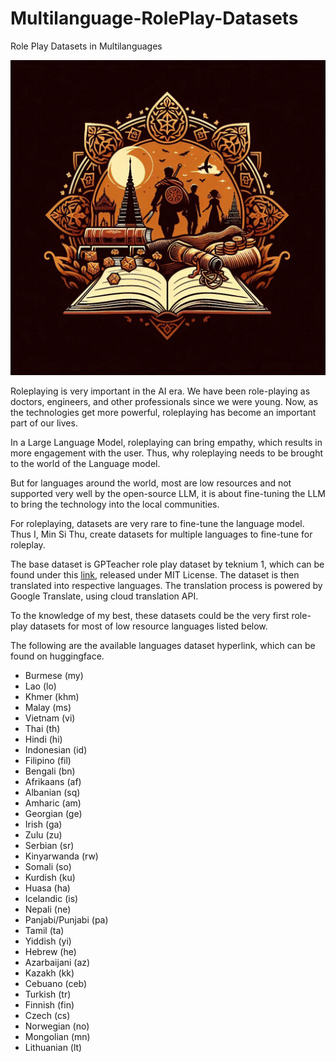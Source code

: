 # Multilanguage-RolePlay-Datasets
 Role Play Datasets in Multilanguages


![Multilanguage, Multilingual Roleplay datasets](/logo/RolePlay-Dataset-Multilingual.jpeg)

Roleplaying is very important in the AI era. We have been role-playing as doctors, engineers, and other professionals since we were young. Now, as the technologies get more powerful, roleplaying has become an important part of our lives.

In a Large Language Model, roleplaying can bring empathy, which results in more engagement with the user. Thus, why roleplaying needs to be brought to the world of the Language model.

But for languages around the world, most are low resources and not supported very well by the open-source LLM, it is about fine-tuning the LLM to bring the technology into the local communities.

For roleplaying, datasets are very rare to fine-tune the language model. Thus I, Min Si Thu, create datasets for multiple languages to fine-tune for roleplay.

The base dataset is GPTeacher role play dataset by teknium 1, which can be found under this [link](https://github.com/teknium1/GPTeacher/blob/main/Roleplay/roleplay-simple-deduped-roleplay-instruct.json), released under MIT License. The dataset is then translated into respective languages. The translation process is powered by Google Translate, using cloud translation API. 

To the knowledge of my best, these datasets could be the very first role-play datasets for most of low resource languages listed below.

The following are the available languages dataset hyperlink, which can be found on huggingface.

- Burmese (my)
- Lao (lo)
- Khmer (khm)
- Malay (ms)
- Vietnam (vi)
- Thai (th)
- Hindi (hi)
- Indonesian (id)
- Filipino (fil)
- Bengali (bn)
- Afrikaans (af)
- Albanian (sq)
- Amharic (am)
- Georgian (ge)
- Irish (ga)
- Zulu (zu)
- Serbian (sr)
- Kinyarwanda (rw)
- Somali (so)
- Kurdish (ku)
- Huasa (ha)
- Icelandic (is)
- Nepali (ne)
- Panjabi/Punjabi (pa)
- Tamil (ta)
- Yiddish (yi)
- Hebrew (he)
- Azarbaijani (az)
- Kazakh (kk)
- Cebuano (ceb)
- Turkish (tr)
- Finnish (fin)
- Czech (cs)
- Norwegian (no)
- Mongolian (mn)
- Lithuanian (lt)